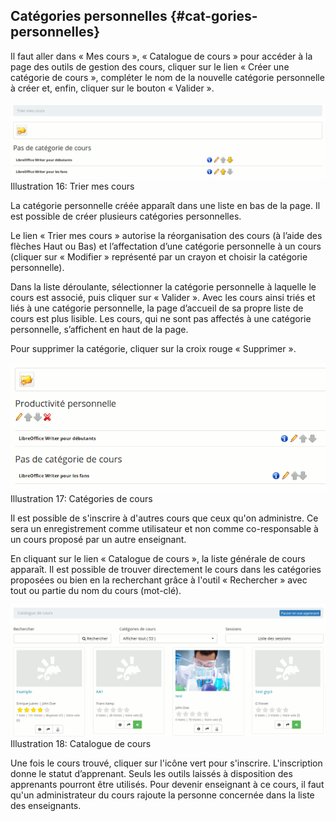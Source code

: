 ## Catégories personnelles {#cat-gories-personnelles}

Il faut aller dans « Mes cours », « Catalogue de cours » pour accéder à la page des outils de gestion des cours, cliquer sur le lien « Créer une catégorie de cours », compléter le nom de la nouvelle catégorie personnelle à créer et, enfin, cliquer sur le bouton « Valider ».

![](../assets/trier-cours.png)Illustration 16: Trier mes cours

La catégorie personnelle créée apparaît dans une liste en bas de la page. Il est possible de créer plusieurs catégories personnelles.

Le lien « Trier mes cours » autorise la réorganisation des cours (à l’aide des flèches Haut ou Bas) et l’affectation d’une catégorie personnelle à un cours (cliquer sur « Modifier » représenté par un crayon et choisir la catégorie personnelle).

Dans la liste déroulante, sélectionner la catégorie personnelle à laquelle le cours est associé, puis cliquer sur « Valider ». Avec les cours ainsi triés et liés à une catégorie personnelle, la page d’accueil de sa propre liste de cours est plus lisible. Les cours, qui ne sont pas affectés à une catégorie personnelle, s’affichent en haut de la page.

Pour supprimer la catégorie, cliquer sur la croix rouge « Supprimer ».

![](../assets/images26.png)Illustration 17: Catégories de cours

Il est possible de s&#039;inscrire à d&#039;autres cours que ceux qu&#039;on administre. Ce sera un enregistrement comme utilisateur et non comme co-responsable à un cours proposé par un autre enseignant.

En cliquant sur le lien « Catalogue de cours », la liste générale de cours apparaît. Il est possible de trouver directement le cours dans les catégories proposées ou bien en la recherchant grâce à l&#039;outil « Rechercher » avec tout ou partie du nom du cours (mot-clé).

![](../assets/graficos9.png)Illustration 18: Catalogue de cours

Une fois le cours trouvé, cliquer sur l&#039;icône vert pour s&#039;inscrire. L&#039;inscription donne le statut d’apprenant. Seuls les outils laissés à disposition des apprenants pourront être utilisés. Pour devenir enseignant à ce cours, il faut qu&#039;un administrateur du cours rajoute la personne concernée dans la liste des enseignants.